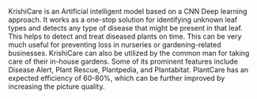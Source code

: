 KrishiCare is an Artificial intelligent model based on a CNN Deep learning approach. It works as a one-stop solution for identifying unknown leaf types and detects any type of disease that might be present in that leaf. This helps to detect and treat diseased plants on time. This can be very much useful for preventing loss in nurseries or gardening-related businesses. KrishiCare can also be utilized by the common man for taking care of their in-house gardens. Some of its prominent features include Disease Alert, Plant Rescue, Plantpedia, and Plantabitat. PlantCare has an expected efficiency of 60-80%, which can be further improved by increasing the picture quality. 
